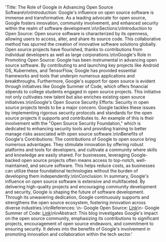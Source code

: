 'Title: The Role of Google in Advancing Open Source Software\n\nIntroduction: Google\'s influence on open source software is immense and transformative. As a leading advocate for open source, Google fosters innovation, community involvement, and enhanced security within the realm of software development.\n\nSections:\nIntroduction to Open Source: Open source software is characterized by its openness, allowing users to access, alter, and share its source code. This collaborative method has spurred the creation of innovative software solutions globally. Open source projects have flourished, thanks to contributions from individual developers as well as large corporations.\n\nGoogle\'s Role in Promoting Open Source: Google has been instrumental in advancing open source software. By contributing to and launching key projects like Android OS, Kubernetes, and TensorFlow, Google has provided essential frameworks and tools that underpin numerous applications and breakthroughs. Furthermore, Google\'s support for open source is evident through initiatives like Google Summer of Code, which offers financial stipends to college students engaged in open source projects. This initiative not only cultivates new talent but also enriches existing open source initiatives.\n\nGoogle\'s Open Source Security Efforts: Security in open source projects tends to be a major concern. Google tackles these issues by implementing rigorous security protocols and standards for the open source projects it supports and contributes to. An example of this is their involvement with the "Open Source Security Foundation," which is dedicated to enhancing security tools and providing training to better manage risks associated with open source software.\n\nBenefits of Google\'s Contributions: The contributions of Google to open source bring numerous advantages. They stimulate innovation by offering robust platforms and tools for developers, and cultivate a community where skills and knowledge are easily shared. For businesses, leveraging Google-backed open source projects often means access to top-notch, well-maintained, and secure software. This helps reduce costs, as businesses can utilize these foundational technologies without the burden of developing them independently.\n\nConclusion: In summary, Google\'s influence on open source software is extensive and multifaceted. By delivering high-quality projects and encouraging community development and security, Google is shaping the future of software development. Through its unwavering dedication, Google continuously supports and strengthens the open source ecosystem, fostering innovation across diverse industries.\n\nReferences: \n- Google Open Source: [Link](https://opensource.google)\n- Google Summer of Code: [Link](https://summerofcode.withgoogle.com/)\n\nAbstract: This blog investigates Google\'s impact on the open source community, emphasizing its contributions to significant projects, encouragement of open source endeavors, and commitment to ensuring security. It delves into the benefits of Google\'s involvement in promoting innovation and collaboration within the tech sector.'